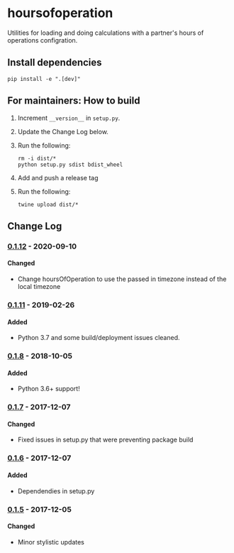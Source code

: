# hoursofoperation

Utilities for loading and doing calculations with a partner's hours of operations configration.

## Install dependencies
   ```
   pip install -e ".[dev]"
   ```

## For maintainers: How to build

1. Increment `__version__` in `setup.py`.
2. Update the Change Log below.
3. Run the following:
   ```
   rm -i dist/*
   python setup.py sdist bdist_wheel
   ```

4. Add and push a release tag
5. Run the following:
   ```
   twine upload dist/*
   ```

## Change Log
### [0.1.12] - 2020-09-10
#### Changed
- Change hoursOfOperation to use the passed in timezone instead of the local timezone

### [0.1.11] - 2019-02-26
#### Added
- Python 3.7 and some build/deployment issues cleaned.

### [0.1.8] - 2018-10-05
#### Added
- Python 3.6+ support!

### [0.1.7] - 2017-12-07
#### Changed
- Fixed issues in setup.py that were preventing package build

### [0.1.6] - 2017-12-07
#### Added
- Dependendies in setup.py

### [0.1.5] - 2017-12-05
#### Changed
- Minor stylistic updates

[0.1.12]: https://github.com/Brightmd/hoursofoperation/compare/release-0.1.11...release-0.1.12
[0.1.11]: https://github.com/Brightmd/hoursofoperation/compare/release-0.1.8...release-0.1.11
[0.1.8]: https://github.com/Brightmd/hoursofoperation/compare/0.1.7...release-0.1.8
[0.1.7]: https://github.com/Brightmd/hoursofoperation/compare/0.1.6...0.1.7
[0.1.6]: https://github.com/Brightmd/hoursofoperation/compare/0.1.5...0.1.6
[0.1.5]: https://github.com/Brightmd/hoursofoperation/tree/0.1.5
